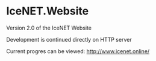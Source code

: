 # IceNET.Website
Version 2.0 of the IceNET Website

Development is continued directly on HTTP server

Current progres can be viewed: http://www.icenet.online/
